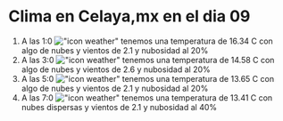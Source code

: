 # Clima en Celaya,mx en el dia 09

1. A las 1:0 !["icon weather"](http://openweathermap.org/img/w/02n.png) tenemos una temperatura de 16.34 C con algo de nubes y  vientos de 2.1 y nubosidad al 20%
1. A las 3:0 !["icon weather"](http://openweathermap.org/img/w/02n.png) tenemos una temperatura de 14.58 C con algo de nubes y  vientos de 2.6 y nubosidad al 20%
1. A las 5:0 !["icon weather"](http://openweathermap.org/img/w/02n.png) tenemos una temperatura de 13.65 C con algo de nubes y  vientos de 2.1 y nubosidad al 20%
1. A las 7:0 !["icon weather"](http://openweathermap.org/img/w/03n.png) tenemos una temperatura de 13.41 C con nubes dispersas y  vientos de 2.1 y nubosidad al 40%
